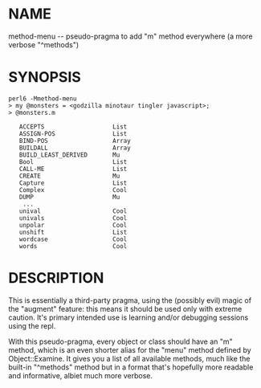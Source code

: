 NAME
====

method-menu -- pseudo-pragma to add "m" method everywhere (a more verbose "^methods")

SYNOPSIS
========

    perl6 -Mmethod-menu
    > my @monsters = <godzilla minotaur tingler javascript>;
    > @monsters.m

       ACCEPTS                   List                     
       ASSIGN-POS                List                     
       BIND-POS                  Array                    
       BUILDALL                  Array                    
       BUILD_LEAST_DERIVED       Mu                       
       Bool                      List                     
       CALL-ME                   List                     
       CREATE                    Mu                       
       Capture                   List                     
       Complex                   Cool                     
       DUMP                      Mu                       
        ...
       unival                    Cool                     
       univals                   Cool                     
       unpolar                   Cool                     
       unshift                   List                     
       wordcase                  Cool                     
       words                     Cool

DESCRIPTION
===========

This is essentially a third-party pragma, using the (possibly evil) magic of the "augment" feature: this means it should be used only with extreme caution. It's primary intended use is learning and/or debugging sessions using the repl.

With this pseudo-pragma, every object or class should have an "m" method, which is an even shorter alias for the "menu" method defined by Object::Examine. It gives you a list of all available methods, much like the built-in "^methods" method but in a format that's hopefully more readable and informative, albiet much more verbose.
